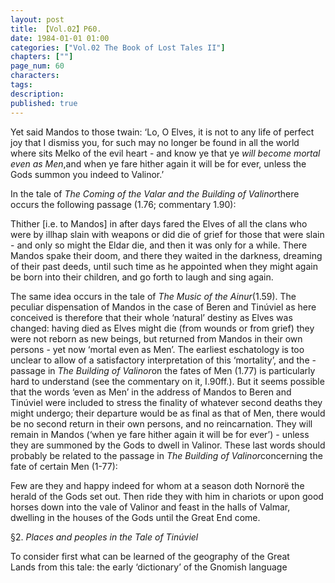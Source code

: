 ```yaml
---
layout: post
title: 【Vol.02】P60.
date: 1984-01-01 01:00
categories: ["Vol.02 The Book of Lost Tales II"]
chapters: [""]
page_num: 60
characters: 
tags: 
description: 
published: true
---
```


<p style="text-indent: 0;">
Yet said Mandos to those twain: ‘Lo, O Elves, it is not to any life of perfect joy that I dismiss you, for such may no longer be found in all the world where sits Melko of the evil heart - and know ye that ye <I>will become mortal even as Men</I>,and when ye fare hither again it will be for ever, unless the Gods summon you indeed to Valinor.’
</p>

In the tale of <I>The Coming of the Valar and the Building of Valinor</I>there occurs the following passage (1.76; commentary 1.90):

Thither [i.e. to Mandos] in after days fared the Elves of all the clans who were by illhap slain with weapons or did die of grief for those that were slain - and only so might the Eldar die, and then it was only for a while. There Mandos spake their doom, and there they waited in the darkness, dreaming of their past deeds, until such time as he appointed when they might again be born into their children, and go forth to laugh and sing again.

The same idea occurs in the tale of <I>The Music of the Ainur</I>(1.59). The peculiar dispensation of Mandos in the case of Beren and Tinúviel as here conceived is therefore that their whole ‘natural’ destiny as Elves was changed: having died as Elves might die (from wounds or from grief) they were not reborn as new beings, but returned from Mandos in their own persons - yet now ‘mortal even as Men’. The earliest eschatology is too unclear to allow of a satisfactory interpretation of this ‘mortality’, and the -passage in <I>The Building of Valinor</I>on the fates of Men (1.77) is particularly hard to understand (see the commentary on it, I.90ff.). But it seems possible that the words ‘even as Men’ in the address of Mandos to Beren and Tinúviel were included to stress the finality of whatever second deaths they might undergo; their departure would be as final as that of Men, there would be no second return in their own persons, and no reincarnation. They will remain in Mandos (‘when ye fare hither again it will be for ever’) - unless they are summoned by the Gods to dwell in Valinor. These last words should probably be related to the passage in <I>The Building of Valinor</I>concerning the fate of certain Men (1-77):

Few are they and happy indeed for whom at a season doth Nornorë the herald of the Gods set out. Then ride they with him in chariots or upon good horses down into the vale of Valinor and feast in the halls of Valmar, dwelling in the houses of the Gods until the Great End come.

§2.   <I>Places and peoples in the Tale of Tinúviel</I>

To consider first what can be learned of the geography of the Great<BR>Lands from this tale: the early ‘dictionary’ of the Gnomish language

